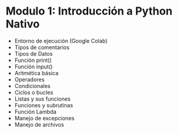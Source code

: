 # Modulo 1: Introducción a Python Nativo

- Entorno de ejecución (Google Colab)
- Tipos de comentarios
- Tipos de Datos
- Función print()
- Función input()
- Aritmética básica
- Operadores
- Condicionales
- Ciclos o bucles
- Listas y sus funciones
- Funciones y subrutinas
- Función Lambda
- Manejo de excepciones
- Manejo de archivos
